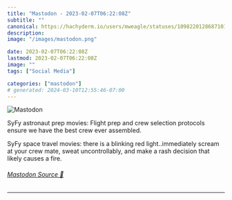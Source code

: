 ```yaml
---
title: "Mastodon - 2023-02-07T06:22:08Z"
subtitle: ""
canonical: https://hachyderm.io/users/mweagle/statuses/109822012868710146
description:
image: "/images/mastodon.png"

date: 2023-02-07T06:22:08Z
lastmod: 2023-02-07T06:22:08Z
image: ""
tags: ["Social Media"]

categories: ["mastodon"]
# generated: 2024-03-10T12:55:46-07:00
---
```

![Mastodon](/images/mastodon.png)

<p>SyFy astronaut prep movies: Flight prep and crew selection protocols ensure we have the best crew ever assembled. </p><p>SyFy space travel movies: there is a blinking red light..immediately scream at your crew mate, sweat uncontrollably, and make a rash decision that likely causes a fire.</p>


###### [Mastodon Source 🐘](https://hachyderm.io/@mweagle/109822012868710146)

___
